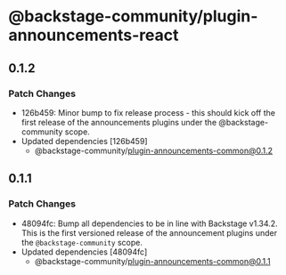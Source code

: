 # @backstage-community/plugin-announcements-react

## 0.1.2

### Patch Changes

- 126b459: Minor bump to fix release process - this should kick off the first release of the announcements plugins under the @backstage-community scope.
- Updated dependencies [126b459]
  - @backstage-community/plugin-announcements-common@0.1.2

## 0.1.1

### Patch Changes

- 48094fc: Bump all dependencies to be in line with Backstage v1.34.2. This is the first versioned release of the announcement plugins under the `@backstage-community` scope.
- Updated dependencies [48094fc]
  - @backstage-community/plugin-announcements-common@0.1.1
